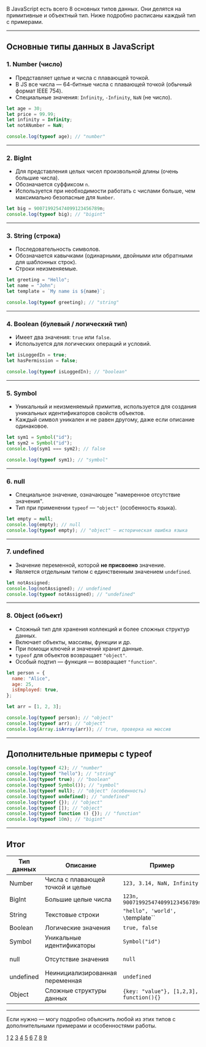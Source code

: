 В JavaScript есть всего 8 основных типов данных. Они делятся на примитивные и объектный тип. Ниже подробно расписаны каждый тип с примерами.

---

## Основные типы данных в JavaScript

### 1. Number (число)

- Представляет целые и числа с плавающей точкой.
- В JS все числа — 64-битные числа с плавающей точкой (обычный формат IEEE 754).
- Специальные значения: `Infinity`, `-Infinity`, `NaN` (не число).

```js
let age = 30;
let price = 99.99;
let infinity = Infinity;
let notANumber = NaN;

console.log(typeof age); // "number"
```

---

### 2. BigInt

- Для представления целых чисел произвольной длины (очень большие числа).
- Обозначается суффиксом `n`.
- Используется при необходимости работать с числами больше, чем максимально безопасные для `Number`.

```js
let big = 900719925474099123456789n;
console.log(typeof big); // "bigint"
```

---

### 3. String (строка)

- Последовательность символов.
- Обозначается кавычками (одинарными, двойными или обратными для шаблонных строк).
- Строки неизменяемые.

```js
let greeting = "Hello";
let name = "John";
let template = `My name is ${name}`;

console.log(typeof greeting); // "string"
```

---

### 4. Boolean (булевый / логический тип)

- Имеет два значения: `true` или `false`.
- Используется для логических операций и условий.

```js
let isLoggedIn = true;
let hasPermission = false;

console.log(typeof isLoggedIn); // "boolean"
```

---

### 5. Symbol

- Уникальный и неизменяемый примитив, используется для создания уникальных идентификаторов свойств объектов.
- Каждый символ уникален и не равен другому, даже если описание одинаковое.

```js
let sym1 = Symbol("id");
let sym2 = Symbol("id");
console.log(sym1 === sym2); // false

console.log(typeof sym1); // "symbol"
```

---

### 6. null

- Специальное значение, означающее "намеренное отсутствие значения".
- Тип при применении `typeof` — `"object"` (особенность языка).

```js
let empty = null;
console.log(empty); // null
console.log(typeof empty); // "object" — историческая ошибка языка
```

---

### 7. undefined

- Значение переменной, которой **не присвоено** значение.
- Является отдельным типом с единственным значением `undefined`.

```js
let notAssigned;
console.log(notAssigned); // undefined
console.log(typeof notAssigned); // "undefined"
```

---

### 8. Object (объект)

- Сложный тип для хранения коллекций и более сложных структур данных.
- Включает объекты, массивы, функции и др.
- При помощи ключей и значений хранит данные.
- `typeof` для объектов возвращает `"object"`.
- Особый подтип — функция — возвращает `"function"`.

```js
let person = {
  name: "Alice",
  age: 25,
  isEmployed: true,
};

let arr = [1, 2, 3];

console.log(typeof person); // "object"
console.log(typeof arr); // "object"
console.log(Array.isArray(arr)); // true, проверка на массив
```

---

## Дополнительные примеры с typeof

```js
console.log(typeof 42); // "number"
console.log(typeof "hello"); // "string"
console.log(typeof true); // "boolean"
console.log(typeof Symbol()); // "symbol"
console.log(typeof null); // "object" (особенность)
console.log(typeof undefined); // "undefined"
console.log(typeof {}); // "object"
console.log(typeof []); // "object"
console.log(typeof function () {}); // "function"
console.log(typeof 10n); // "bigint"
```

---

## Итог

| Тип данных | Описание                         | Пример                                  | typeof возвращает     |
| ---------- | -------------------------------- | --------------------------------------- | --------------------- |
| Number     | Числа с плавающей точкой и целые | `123, 3.14, NaN, Infinity`              | "number"              |
| BigInt     | Большие целые числа              | `123n, 900719925474099123456789n`       | "bigint"              |
| String     | Текстовые строки                 | `"hello", 'world', \`template\``        | "string"              |
| Boolean    | Логические значения              | `true, false`                           | "boolean"             |
| Symbol     | Уникальные идентификаторы        | `Symbol("id")`                          | "symbol"              |
| null       | Отсутствие значения              | `null`                                  | "object" (ошибка)     |
| undefined  | Неинициализированная переменная  | `undefined`                             | "undefined"           |
| Object     | Сложные структуры данных         | `{key: "value"}, [1,2,3], function(){}` | "object" / "function" |

---

Если нужно — могу подробно объяснить любой из этих типов с дополнительными примерами и особенностями работы.

[1](https://learn.javascript.ru/types)
[2](https://elbrusboot.camp/blog/tipy-dannykh-v-javascript-kratkoie-rukovodstvo-2/)
[3](https://developer.mozilla.org/ru/docs/Web/JavaScript/Guide/Data_structures)
[4](https://htmlacademy.ru/blog/js/javascript-types)
[5](https://stackdev.blog/blog/js-types)
[6](https://www.schoolsw3.com/js/js_datatypes.php)
[7](https://sky.pro/wiki/javascript/peremennye-i-tipy-dannyh-v-javascript/)
[8](https://proproprogs.ru/javascript/primitivnye-tipy-dannyh)
[9](https://msiter.ru/tutorials/javascript/js_datatypes)
